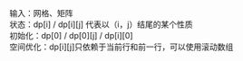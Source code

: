 输入：网格、矩阵  
状态：dp[i] / dp[i][j] 代表以（i，j）结尾的某个性质   
初始化：dp[0] / dp[0][j] / dp[i][0]   
空间优化：dp[i][j]只依赖于当前行和前一行，可以使用滚动数组
